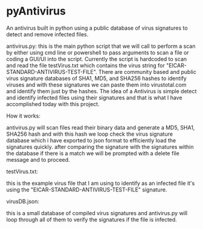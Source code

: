 # pyAntivirus
An antivirus built in python using a public database of virus signatures to detect and remove infected files.

antivirus.py:
this is the main python script that we will call to perform a scan by either using cmd line or powershell to pass arguments to scan a file or coding a GUI/UI into the script. Currently the script is hardcoded to scan and read the file testVirus.txt which contains the virus string for "EICAR-STANDARD-ANTIVIRUS-TEST-FILE". There are community based and public virus signature databases of SHA1, MD5, and SHA256 hashes to identify viruses and with these signatures we can paste them into virustotal.com and identify them just by the hashes. The idea of a Antivirus is simple detect and identify infected files using their signatures and that is what I have accomplished today with this project.

How it works:

antivirus.py will scan files read their binary data and generate a MD5, SHA1, SHA256 hash and with this hash we loop check the virus signature database which i have exported to json format to efficiently load the signatures quickly. after comparing the signature with the signatures within the database if there is a match we will be prompted with a delete file message and to proceed.

testVirus.txt:

this is the example virus file that I am using to identify as an infected file it's using the "EICAR-STANDARD-ANTIVIRUS-TEST-FILE" signature.

virusDB.json:

this is a small database of compiled virus signatures and antivirus.py will loop through all of them to verify the signatures if the file is infected.

